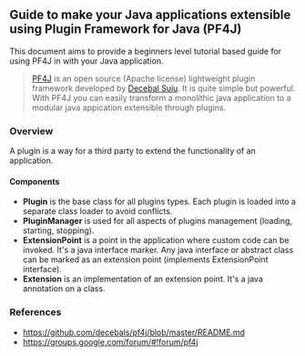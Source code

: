 ## Guide to make your Java applications extensible using Plugin Framework for Java (PF4J)

This document aims to provide a beginners level tutorial based guide for using PF4J in with your Java application. 

> [PF4J](https://github.com/decebals/pf4j) is an open source (Apache license) lightweight plugin framework developed by [Decebal Suiu](https://github.com/decebals). It is quite simple but powerful. With PF4J you can easily transform a monolithic java application to a modular java appication extensible through plugins.


### Overview

A plugin is a way for a third party to extend the functionality of an application.

#### Components

- **Plugin** is the base class for all plugins types. Each plugin is loaded into a separate class loader to avoid conflicts.
- **PluginManager**  is used for all aspects of plugins management (loading, starting, stopping).
- **ExtensionPoint** is a point in the application where custom code can be invoked. It's a java interface marker. Any java interface or abstract class can be marked as an extension point (implements ExtensionPoint interface).
- **Extension**  is an implementation of an extension point. It's a java annotation on a class.



### References
- https://github.com/decebals/pf4j/blob/master/README.md
- https://groups.google.com/forum/#!forum/pf4j
